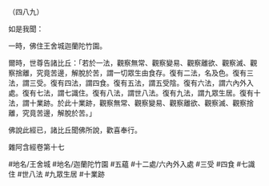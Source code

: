（四八九）

如是我聞：

一時，佛住王舍城迦蘭陀竹園。

爾時，世尊告諸比丘：「若於一法，觀察無常、觀察變易、觀察離欲、觀察滅、觀察捨離，究竟苦邊，解脫於苦，謂一切眾生由食存。復有二法，名及色。復有三法，謂三受。復有四法，謂四食。復有五法，謂五受陰。復有六法，謂六內外入處。復有七法，謂七識住。復有八法，謂世八法。復有九法，謂九眾生居。復有十法，謂十業跡。於此十業跡，觀察無常、觀察變易、觀察離欲、觀察滅、觀察捨離，究竟苦邊，解脫於苦。」

佛說此經已，諸比丘聞佛所說，歡喜奉行。

雜阿含經卷第十七

#地名/王舍城
#地名/迦蘭陀竹園
#五蘊
#十二處/六內外入處
#三受
#四食
#七識住
#世八法
#九眾生居
#十業跡
